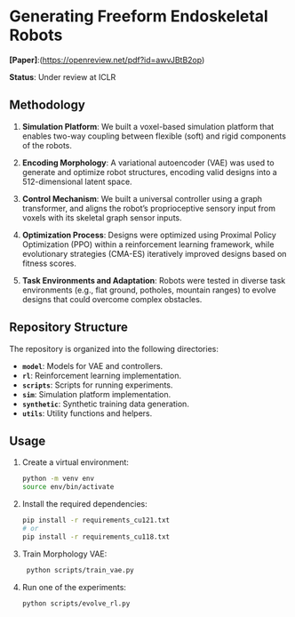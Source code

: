 # Generating Freeform Endoskeletal Robots

**[Paper]**:(https://openreview.net/pdf?id=awvJBtB2op) 

**Status**: Under review at ICLR

## Methodology

1. **Simulation Platform**: We built a voxel-based simulation platform that enables two-way coupling between flexible (soft) and rigid components of the robots.

2. **Encoding Morphology**: A variational autoencoder (VAE) was used to generate and optimize robot structures, encoding valid designs into a 512-dimensional latent space.

3. **Control Mechanism**: We built a universal controller using a graph transformer, and aligns the robot’s proprioceptive sensory input from voxels
    with its skeletal graph sensor inputs.

4. **Optimization Process**: Designs were optimized using Proximal Policy Optimization (PPO) within a reinforcement learning framework, while evolutionary strategies (CMA-ES) iteratively improved designs based on fitness scores.

5. **Task Environments and Adaptation**: Robots were tested in diverse task environments (e.g., flat ground, potholes, mountain ranges) to evolve designs that could overcome complex obstacles.

## Repository Structure

The repository is organized into the following directories:

- **`model`**: Models for VAE and controllers.
- **`rl`**: Reinforcement learning implementation.
- **`scripts`**: Scripts for running experiments.
- **`sim`**: Simulation platform implementation.
- **`synthetic`**: Synthetic training data generation.
- **`utils`**: Utility functions and helpers.

## Usage

1. Create a virtual environment:
   ```bash
   python -m venv env
   source env/bin/activate
   ```
2. Install the required dependencies:
   ```bash
   pip install -r requirements_cu121.txt
   # or
   pip install -r requirements_cu118.txt
   ```
3. Train Morphology VAE:
   ```bash
    python scripts/train_vae.py
   ```
4. Run one of the experiments:
   ```bash
   python scripts/evolve_rl.py
   ```
